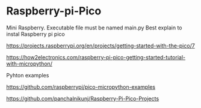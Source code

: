 # Raspberry-pi-Pico
Mini Raspberry. Executable file must be named   main.py
Best explain to instal Raspberry pi pico

https://projects.raspberrypi.org/en/projects/getting-started-with-the-pico/7

https://how2electronics.com/raspberry-pi-pico-getting-started-tutorial-with-micropython/

Pyhton examples

https://github.com/raspberrypi/pico-micropython-examples

https://github.com/panchalnikunj/Raspberry-Pi-Pico-Projects

